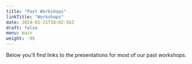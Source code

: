 ```yaml
---
title: "Past Workshops"
linkTitle: "Workshops"
date: 2024-01-21T18:02:56Z
draft: false
menu: main
weight: -95
---
```


Below you'll find links to the presentations for most of our past workshops.
